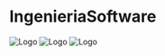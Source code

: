 # IngenieriaSoftware

![Logo](https://media.licdn.com/dms/image/v2/D4D03AQEItEPB4IhBVg/profile-displayphoto-shrink_200_200/profile-displayphoto-shrink_200_200/0/1730311375574?e=1761177600&v=beta&t=BVaIfrdKzvoNR8rAAyiRINH8U090z8uvqih4laUbaNg)
![Logo](https://media.licdn.com/dms/image/v2/D4D03AQGapvYcIcR4rg/profile-displayphoto-shrink_200_200/B4DZj3u5Q7HYAY-/0/1756502923695?e=1761177600&v=beta&t=3_IDq2EE__BaSiXiSIIUmh3Pkto9g4o8LH8Q1w3fZMk)
![Logo](https://media.licdn.com/dms/image/v2/D4D03AQE0FVMRIwuRiw/profile-displayphoto-shrink_200_200/profile-displayphoto-shrink_200_200/0/1731258427109?e=1761177600&v=beta&t=i1ahESJt3lOftAPAT1Mdr-59DvPGzayBt183JAqxnXw)


